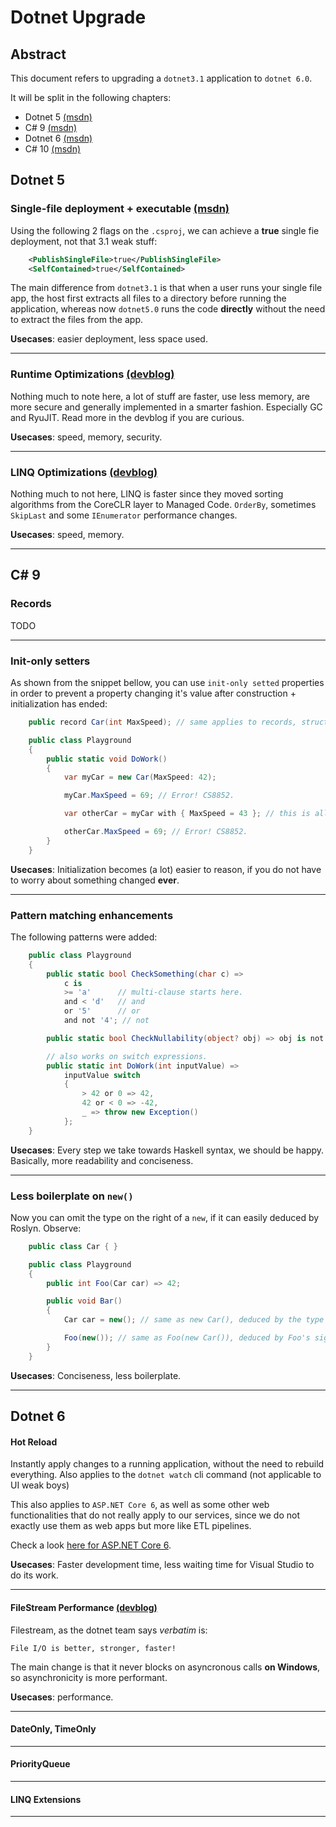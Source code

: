 # Dotnet Upgrade

## Abstract

This document refers to upgrading a `dotnet3.1` application to `dotnet 6.0`.

It will be split in the following chapters:

- Dotnet 5 [(msdn)](https://docs.microsoft.com/en-us/dotnet/core/whats-new/dotnet-5)
- C# 9 [(msdn)](https://docs.microsoft.com/en-us/dotnet/csharp/whats-new/csharp-9)
- Dotnet 6 [(msdn)](https://docs.microsoft.com/en-us/dotnet/core/whats-new/dotnet-6)
- C# 10 [(msdn)](https://docs.microsoft.com/en-us/dotnet/csharp/whats-new/csharp-10)

## Dotnet 5

### Single-file deployment + executable [(msdn)](https://docs.microsoft.com/en-us/dotnet/core/deploying/single-file/overview?tabs=cli)

Using the following 2 flags on the `.csproj`, we can achieve a **true** single fie deployment, not that 3.1 weak stuff:

```xml
    <PublishSingleFile>true</PublishSingleFile>
    <SelfContained>true</SelfContained>
```    

The main difference from `dotnet3.1` is that when a user runs your single file app, the host first extracts all files to a directory before running the application, whereas now `dotnet5.0` runs the code **directly** without the need to extract the files from the app.

**Usecases**: easier deployment, less space used.

---

### Runtime Optimizations  [(devblog)](https://devblogs.microsoft.com/dotnet/performance-improvements-in-net-5/)

Nothing much to note here, a lot of stuff are faster, use less memory, are more secure and generally implemented in a smarter fashion. Especially GC and RyuJIT. 
Read more in the devblog if you are curious.

**Usecases**: speed, memory, security.

--- 

### LINQ Optimizations [(devblog)](https://devblogs.microsoft.com/dotnet/performance-improvements-in-net-5/#linq)

Nothing much to not here, LINQ is faster since they moved sorting algorithms from the CoreCLR layer to Managed Code.
`OrderBy`, sometimes `SkipLast` and some `IEnumerator` performance changes.

**Usecases**: speed, memory.

---

## C# 9

### Records

TODO

---

### Init-only setters

As shown from the snippet bellow, you can use `init-only setted` properties in order to prevent a property changing it's value after construction + initialization has ended:

```csharp
    public record Car(int MaxSpeed); // same applies to records, structs and classes.

    public class Playground 
    {
        public static void DoWork()
        {
            var myCar = new Car(MaxSpeed: 42);

            myCar.MaxSpeed = 69; // Error! CS8852.

            var otherCar = myCar with { MaxSpeed = 43 }; // this is allowed

            otherCar.MaxSpeed = 69; // Error! CS8852.
        }
    }
```

**Usecases**: Initialization becomes (a lot) easier to reason, if you do not have to worry about something changed **ever**.

---

### Pattern matching enhancements

The following patterns were added:

```csharp
    public class Playground
    {
        public static bool CheckSomething(char c) =>
            c is
            >= 'a'      // multi-clause starts here.
            and < 'd'   // and
            or '5'      // or
            and not '4'; // not

        public static bool CheckNullability(object? obj) => obj is not null; // instead of obj != null;

        // also works on switch expressions.
        public static int DoWork(int inputValue) =>
            inputValue switch
            {
                > 42 or 0 => 42,
                42 or < 0 => -42,
                _ => throw new Exception()
            };
    }
```

**Usecases**: Every step we take towards Haskell syntax, we should be happy. Basically, more readability and conciseness.

---

### Less boilerplate on `new()`

Now you can omit the type on the right of a `new`, if it can easily deduced by Roslyn. Observe:

```csharp
    public class Car { } 

    public class Playground
    {
        public int Foo(Car car) => 42;

        public void Bar()
        {
            Car car = new(); // same as new Car(), deduced by the type left of the = operator.

            Foo(new()); // same as Foo(new Car()), deduced by Foo's signature;
        }
    }
```

**Usecases**: Conciseness, less boilerplate.

---

## Dotnet 6

#### Hot Reload

Instantly apply changes to a running application, without the need to rebuild everything. Also applies to the `dotnet watch` cli command (not applicable to UI weak boys)

This also applies to `ASP.NET Core 6`, as well as some other web functionalities that do not really apply to our services, since we do not exactly use them as web apps but more like ETL pipelines. 

Check a look [here for ASP.NET Core 6](https://docs.microsoft.com/en-us/aspnet/core/release-notes/aspnetcore-6.0?view=aspnetcore-6.0).

**Usecases**: Faster development time, less waiting time for Visual Studio to do its work.

---

#### FileStream Performance [(devblog)](https://devblogs.microsoft.com/dotnet/file-io-improvements-in-dotnet-6/)

Filestream, as the dotnet team says *verbatim* is:

`File I/O is better, stronger, faster!`

The main change is that it never blocks on asyncronous calls **on Windows**, so asynchronicity is more performant.

**Usecases**: performance.

---

#### DateOnly, TimeOnly


---

#### PriorityQueue


---

#### LINQ Extensions


---

